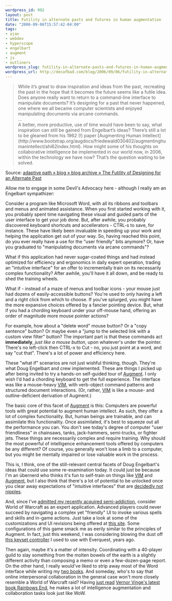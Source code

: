 ```yaml
--- 
wordpress_id: 992
layout: post
title: Futility in alternate pasts and futures in human augmentation
date: "2006-09-06T15:57:42-04:00"
tags: 
- ajax
- webdev
- hyperscope
- engelbart
- augment
- js
- outliners
wordpress_slug: futility-in-alternate-pasts-and-futures-in-human-augmentation
wordpress_url: http://decafbad.com/blog/2006/09/06/futility-in-alternate-pasts-and-futures-in-human-augmentation
---
```

<blockquote cite="http://www.adaptivepath.com/blog/2006/09/05/the-futility-of-designing-for-an-alternate-past/">While it’s great to draw inspiration and ideas from the past, recreating the past in the hope that it becomes the future seems like a futile idea. Does anyone really want to return to a command-line interface to manipulate documents? It’s designing for a past that never happened, one where we all became computer scientists and enjoyed manipulating documents via arcane commands.<br />...<br />A better, more productive, use of time would have been to say, what inspiration can still be gained from Engelbart’s ideas? There’s still a lot to be gleaned from his 1962 (!) paper [Augmenting Human Intellect](http://www.bootstrap.org/augdocs/friedewald030402/augmentinghumanintellect/ahi62index.html). How might some of his thoughts on collaborative intelligence be implemented in our world now, in 2006, within the technology we have now? That’s the question waiting to be solved.</blockquote><div class="quotesource">Source: <a href="http://www.adaptivepath.com/blog/2006/09/05/the-futility-of-designing-for-an-alternate-past/">adaptive path » blog » blog archive » The Futility of Designing for an Alternate Past</a></div>

Allow me to engage in some Devil's Advocacy here - although I really am an Engelbart sympathizer:  

Consider a program like Microsoft Word, with all its ribbons and toolbars and menus and animated assistance.  When you first started working with it, you probably spent time navigating these visual and guided parts of the user interface to get your job done.  But, after awhile, you probably discovered keyboard shortcuts and accellerators - CTRL-s to save, for instance.  These have likely been invaluable in speeding up your work and helping the application get out of your way.  So, having reached this point, do you ever really have a use for the "user friendly" bits anymore?  Or, have you graduated to "manipulating documents via arcane commands"?

What if this application had never sugar-coated things and had instead optimized for efficiency and ergonomics in daily expert operation, trading an "intuitive interface" for an offer to incrementally train on its necessarily complex functionality?  After awhile, you'll have it all down, and be ready to shed the training wheels.

What if - instead of a maze of menus and toolbar icons - your mouse just had dozens of easily-accessible buttons?  You're used to only having a left and a right click from which to choose.  If you've splurged, you might have the more expansive choices offered by a fancier pointing device.  But, what if you had a chording keyboard under your off-mouse hand, offering an order of magnitude more mouse pointer actions?  

For example, how about a "delete word" mouse button?  Or a "copy sentence" button?  Or maybe even a "jump to the selected link with a custom view filter" button?  The important part is that these commands act **immediately**, *just like a mouse button*, upon whatever's under the pointer.  There's no left-click then CTRL-x to Cut - no, you just point at a word, and say "cut that".  There's a lot of power and efficiency here.

These "what if" scenarios are not just wishful thinking, though.  They're what Doug Engelbart and crew implemented.  These are things I picked up after being invited to try a hands-on self-guided tour of [Augment][].  I only wish I'd had a chording keyboard to get the full experience.  The interface was like a mouse-heavy [VIM][], with verb-object command patterns and structured document interactions.  (Or, rather, [VIM][] is like a mouse- and outline-deficient derivation of Augment.)  

The basic core of this facet of [Augment][] is this:  Computers are powerful tools with great potential to augment human intellect.  As such, they offer a lot of complex functionality.  But, human beings are trainable, and can assimilate this functionality.  Once assimilated, it's best to squeeze out all the performance you can.  You don't see today's degree of computer "user friendliness" in chainsaws, tanks, jack-hammers, semi-trucks, or fighter jets.  These things are necessarily complex and require training.  Why should the most powerful of intelligence enhancement tools offered by computers be any different?  Of course, you generally won't lose a limb to a computer, but you might be mentally impaired or lose valuable work in the process.

This is, I think, one of the still-relevant central facets of Doug Engelbart's ideas that could use some re-examination today.  It could just be because I'm an übernerd who thinks it's fun to self-train on things like [VIM][] and [Augment][], but I also think that there's a lot of potential to be unlocked once you clear away expectations of "intuitive interfaces" that are [decidedly not nipples][nip].  

And, since I've [admitted my recently acquired semi-addiction][wow], consider World of Warcraft as an expert application.  Advanced players could never succeed by navigating a complex yet "friendly" UI to invoke various spells and skills and in-game actions.  Just take a look at some of the customizations and UI revisions being offered at [this site][wowui].  Some configurations of this game smack me as eerily similar to the principles of Augment.  In fact, just this weekend, I was considering blowing the dust off [this keyset controller](http://www.avault.com/hardware/getreview.asp?review=msstratcom) I used to use with Everquest, years ago.

Then again, maybe it's a matter of intensity.  Coordinating with a 40-player guild to slay something from the molten bowels of the earth is a slightly different activity than composing a memo or even a few-dozen-page report.  On the other hand, I really would've liked to strip away most of the Word interface while writing my [two books](#text-2).  And someday, who's to say that online interpersonal collaboration in the general case won't more closely resemble a World of Warcraft raid?  Having [just read][read] [Vernor Vinge's latest book Rainbows End][re], he makes a lot of intelligence augmentation and collaboration tasks look just like WoW.

[re]: http://www.amazon.com/exec/obidos/ASIN/0312856849/0xdecafbad01-20
[read]: http://decafbad.vox.com/library/post/reading-vernor-vinges-new-novel.html
[wowui]: http://ui.worldofwar.net/
[wow]: http://decafbad.com/blog/2006/09/06/world-of-warcraft-is-my-world-of-warcraft
[nip]: http://www.greenend.org.uk/rjk/2002/08/nipple.html
[vim]: http://www.vim.org/
[augment]: http://codinginparadise.org/weblog/2006/03/new-screencast-of-douglas-engelbarts.html
